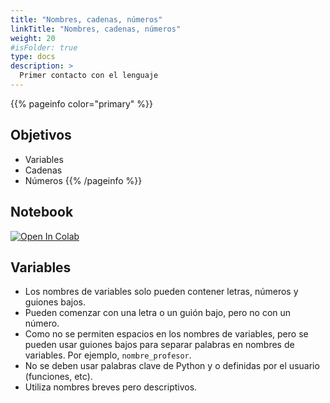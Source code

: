 ```yaml
---
title: "Nombres, cadenas, números"
linkTitle: "Nombres, cadenas, números"
weight: 20
#isFolder: true
type: docs
description: >
  Primer contacto con el lenguaje
---
```



{{% pageinfo color="primary" %}}
## Objetivos
* Variables
* Cadenas
* Números
{{% /pageinfo %}}

## Notebook
<a target="_blank" href="https://colab.research.google.com/github/lmorillas/curso-python-iot/blob/main/notebooks/nombres-cadenas-numeros.ipynb">
  <img src="https://colab.research.google.com/assets/colab-badge.svg" alt="Open In Colab"/>
</a>


## Variables

* Los nombres de variables solo pueden contener letras, números y guiones bajos.
* Pueden comenzar con una letra o un guión bajo, pero no con un número.
* Como no se permiten espacios en los nombres de variables, pero se pueden usar guiones bajos para separar palabras en nombres de variables. Por ejemplo, `nombre_profesor`.
* No se deben usar palabras clave de Python y o definidas por el usuario (funciones, etc).
* Utiliza nombres breves pero descriptivos. 